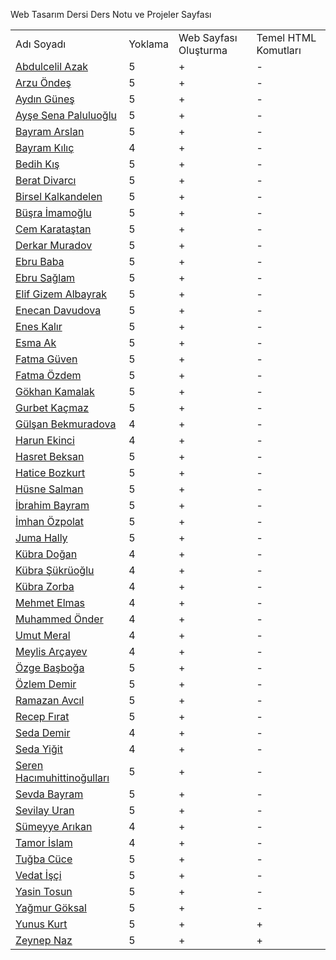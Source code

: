 Web Tasarım Dersi Ders Notu ve Projeler Sayfası
<table>
<tr><td>Adı Soyadı</td><td>Yoklama</td><td>Web Sayfası Oluşturma</td><td>Temel HTML Komutları</td></tr>
<tr><td><a href=https://azaktekno.wordpress.com>Abdulcelil Azak</a></td><td>5</td><td>+</td><td>-</td></tr>
<tr><td><a href=https://beslenmedunyasiblog.wordpress.com>Arzu Öndeş</a></td><td>5</td><td>+</td><td>-</td></tr>
<tr><td><a href=https://sporsanatiblog.wordpress.com>Aydın Güneş</a></td><td>5</td><td>+</td><td>-</td></tr>
<tr><td><a href=https://akiloyunlariweb.wordpress.com>Ayşe Sena Paluluoğlu</a></td><td>5</td><td>+</td><td>-</td></tr>
<tr><td><a href=https://bayramarslanblog.wordpress.com>Bayram Arslan</a></td><td>5</td><td>+</td><td>-</td></tr>
<tr><td><a href=https://universitemweb.wordpress.com>Bayram Kılıç</a></td><td>4</td><td>+</td><td>-</td></tr>
<tr><td><a href=https://kisbedihblog.wordpress.com>Bedih Kış</a></td><td>5</td><td>+</td><td>-</td></tr>
<tr><td><a href=https://beratdivarci.wordpress.com>Berat Divarcı</a></td><td>5</td><td>+</td><td>-</td></tr>
<tr><td><a href=https://birselkalkandelenblog.wordpress.com>Birsel Kalkandelen</a></td><td>5</td><td>+</td><td>-</td></tr>
<tr><td><a href=https://busraimamoglu214.wordpress.com>Büşra İmamoğlu</a></td><td>5</td><td>+</td><td>-</td></tr>
<tr><td><a href=https://cemkaratastan.wordpress.com>Cem Karataştan</a></td><td>5</td><td>+</td><td>-</td></tr>
<tr><td><a href=https://derkarmuradov.wordpress.com>Derkar Muradov</a></td><td>5</td><td>+</td><td>-</td></tr>
<tr><td><a href=https://ebruba.wordpress.com>Ebru Baba</a></td><td>5</td><td>+</td><td>-</td></tr>
<tr><td><a href=http://gizlikitapligim.wordpress.com>Ebru Sağlam</a></td><td>5</td><td>+</td><td>-</td></tr>
<tr><td><a href=https://saglikliyasam180.wordpress.com>Elif Gizem Albayrak</a></td><td>5</td><td>+</td><td>-</td></tr>
<tr><td><a href=https://yazarlar77.wordpress.com>Enecan Davudova</a></td><td>5</td><td>+</td><td>-</td></tr>
<tr><td><a href=https://eneskalir.wordpress.com>Enes Kalır</a></td><td>5</td><td>+</td><td>-</td></tr>
<tr><td><a href=https://siirgezegeniblog.wordpress.com>Esma Ak</a></td><td>5</td><td>+</td><td>-</td></tr>
<tr><td><a href=http://www.guvenfatma.wordpress.com>Fatma Güven</a></td><td>5</td><td>+</td><td>-</td></tr>
<tr><td><a href=https://fatmaozdem.wordpress.com>Fatma Özdem</a></td><td>5</td><td>+</td><td>-</td></tr>
<tr><td><a href=https://gokhankamalak.wordpress.com>Gökhan Kamalak</a></td><td>5</td><td>+</td><td>-</td></tr>
<tr><td><a href=https://gurbetkacmaz.wordpress.com>Gurbet Kaçmaz</a></td><td>5</td><td>+</td><td>-</td></tr>
<tr><td><a href=https://gulsanblog.wordpress.com>Gülşan Bekmuradova</a></td><td>4</td><td>+</td><td>-</td></tr>
<tr><td><a href=https://ekinciharun.wordpress.com>Harun Ekinci</a></td><td>4</td><td>+</td><td>-</td></tr>
<tr><td><a href=https://hsrtbksn.wordpress.com>Hasret Beksan</a></td><td>5</td><td>+</td><td>-</td></tr>
<tr><td><a href=http://kitaplarindunyasii.wordpress.com>Hatice Bozkurt</a></td><td>5</td><td>+</td><td>-</td></tr>
<tr><td><a href=https://teknoloji63.wordpress.com>Hüsne Salman</a></td><td>5</td><td>+</td><td>-</td></tr>
<tr><td><a href=https://ibrahim968.wordpress.com>İbrahim Bayram</a></td><td>5</td><td>+</td><td>-</td></tr>
<tr><td><a href=https://ozpolat.wordpress.com>İmhan Özpolat</a></td><td>5</td><td>+</td><td>-</td></tr>
<tr><td><a href=http://wp.me/p81yph-4>Juma Hally</a></td><td>5</td><td>+</td><td>-</td></tr>
<tr><td><a href=https://kbradoganblog.wordpress.com>Kübra Doğan</a></td><td>4</td><td>+</td><td>-</td></tr>
<tr><td><a href=https://kubra960.wordpress.com>Kübra Şükrüoğlu</a></td><td>4</td><td>+</td><td>-</td></tr>
<tr><td><a href=http://fotografhanemm.wordpress.com>Kübra Zorba</a></td><td>4</td><td>+</td><td>-</td></tr>
<tr><td><a href=http://mehmetelmasblog.wordpress.com>Mehmet Elmas</a></td><td>4</td><td>+</td><td>-</td></tr>
<tr><td><a href=https://muhammednder.wordpress.com>Muhammed Önder</a></td><td>4</td><td>+</td><td>-</td></tr>
<tr><td><a href=http://umutmeral.wordpress.com>Umut Meral</a></td><td>4</td><td>+</td><td>-</td></tr>
<tr><td><a href=https://meyarblog.wordpress.com>Meylis Arçayev</a></td><td>4</td><td>+</td><td>-</td></tr>
<tr><td><a href=https://ozgebasboga.wordpress.com>Özge Başboğa</a></td><td>5</td><td>+</td><td>-</td></tr>
<tr><td><a href=https://egtmsite.wordpress.com>Özlem Demir</a></td><td>5</td><td>+</td><td>-</td></tr>
<tr><td><a href=https://ramazanavcil.wordpress.com>Ramazan Avcıl</a></td><td>5</td><td>+</td><td>-</td></tr>
<tr><td><a href=https://recepfirat.wordpress.com>Recep Fırat</a></td><td>5</td><td>+</td><td>-</td></tr>
<tr><td><a href=https://benimuzaktanegitimim.wordpress.com>Seda Demir</a></td><td>4</td><td>+</td><td>-</td></tr>
<tr><td><a href=https://maraslisairler.wordpress.com>Seda Yiğit</a></td><td>4</td><td>+</td><td>-</td></tr>
<tr><td><a href=https://modambu.wordpress.com>Seren Hacımuhittinoğulları</a></td><td>5</td><td>+</td><td>-</td></tr>
<tr><td><a href=https://sevdabayram.wordpress.com>Sevda Bayram</a></td><td>5</td><td>+</td><td>-</td></tr>
<tr><td><a href=https://sevilayuran.wordpress.com>Sevilay Uran</a></td><td>5</td><td>+</td><td>-</td></tr>
<tr><td><a href=https://arikanweb.wordpress.com>Sümeyye Arıkan</a></td><td>4</td><td>+</td><td>-</td></tr>
<tr><td><a href=https://taimi144.wordpress.com>Tamor İslam</a></td><td>4</td><td>+</td><td>-</td></tr>
<tr><td><a href=https://mzikdnyas.wordpress.com>Tuğba Cüce</a></td><td>5</td><td>+</td><td>-</td></tr>
<tr><td><a href=https://vedat207.wordpress.com>Vedat İşçi</a></td><td>5</td><td>+</td><td>-</td></tr>
<tr><td><a href=https://pikniksepetiblog.wordpress.com>Yasin Tosun</a></td><td>5</td><td>+</td><td>-</td></tr>
<tr><td><a href=https://yagmur33.wordpress.com>Yağmur Göksal</a></td><td>5</td><td>+</td><td>-</td></tr>
<tr><td><a href=http://geziyorum300.wordpress.com>Yunus Kurt</a></td><td>5</td><td>+</td><td>+</td></tr>
<tr><td><a href=https://zeynepnazz.wordpress.com>Zeynep Naz</a></td><td>5</td><td>+</td><td>+</td></tr>
</table>

